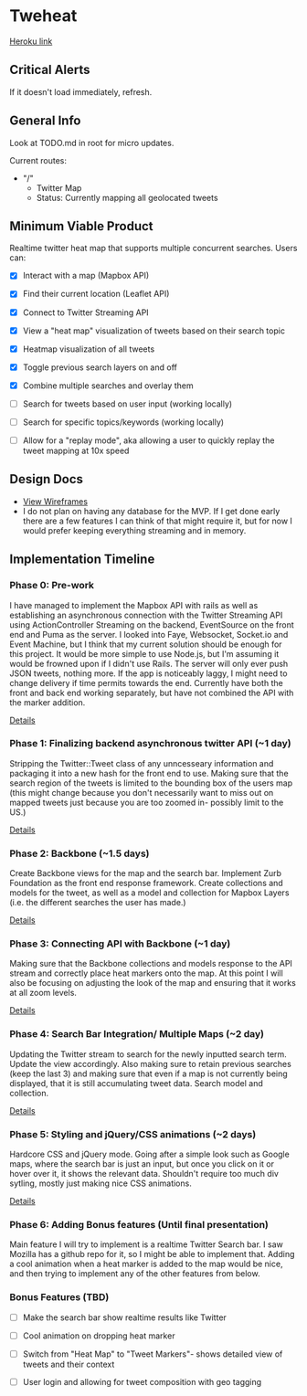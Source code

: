 # Tweheat

[Heroku link][heroku]

[heroku]: http://tweheat.herokuapp.com

## Critical Alerts
If it doesn't load immediately, refresh.

## General Info
Look at TODO.md in root for micro updates.

Current routes:

* "/"
  * Twitter Map
  * Status: Currently mapping all geolocated tweets

## Minimum Viable Product
Realtime twitter heat map that supports multiple concurrent searches. Users can:

- [x] Interact with a map (Mapbox API)
- [x] Find their current location (Leaflet API)
- [x] Connect to Twitter Streaming API
- [X] View a "heat map" visualization of tweets based on their search topic
- [X] Heatmap visualization of all tweets
- [X] Toggle previous search layers on and off
- [X] Combine multiple searches and overlay them
- [ ] Search for tweets based on user input (working locally)
- [ ] Search for specific topics/keywords (working locally)
- [ ] Allow for a "replay mode", aka allowing a user to quickly replay the tweet mapping 
			at 10x speed


## Design Docs
* [View Wireframes][views]
* I do not plan on having any database for the MVP. If I get done early there are a 
few features I can think of that might require it, but for now I would prefer keeping
everything streaming and in memory. 

[views]: ./docs/views.md
[schema]: ./docs/schema.md

## Implementation Timeline

### Phase 0: Pre-work
I have managed to implement the Mapbox API with rails as well as establishing an 
asynchronous connection with the Twitter Streaming API using ActionController Streaming
on the backend, EventSource on the front end and Puma as the server.  I looked into 
Faye, Websocket, Socket.io and Event Machine, but I think that my current solution 
should be enough for this project. It would be more simple to use Node.js, but I'm 
assuming it would be frowned upon if I didn't use Rails. The server will only ever push 
JSON tweets, nothing more.  If the app is noticeably laggy, I might need to change delivery if time permits towards the end. Currently have both the front and back end working 
separately, but have not combined the API with the marker addition.

[Details][phase-zero]
### Phase 1: Finalizing backend asynchronous twitter API (~1 day)
Stripping the Twitter::Tweet class of any unncesseary information and packaging it into
a new hash for the front end to use.  Making sure that the search region of the tweets
is limited to the bounding box of the users map (this might change because you don't 
necessarily want to miss out on mapped tweets just because you are too zoomed in- possibly
limit to the US.)

[Details][phase-one]

### Phase 2: Backbone (~1.5 days)
Create Backbone views for the map and the search bar.  Implement Zurb Foundation as the 
front end response framework. Create collections and models for the tweet, as well as a 
model and collection for Mapbox Layers (i.e. the different searches the user has made.) 

[Details][phase-two]

### Phase 3: Connecting API with Backbone (~1 day)
Making sure that the Backbone collections and models response to the API stream and
correctly place heat markers onto the map.  At this point I will also be focusing on
adjusting the look of the map and ensuring that it works at all zoom levels. 

[Details][phase-three]

### Phase 4: Search Bar Integration/ Multiple Maps (~2 day)
Updating the Twitter stream to search for the newly inputted search term.  Update the
view accordingly.  Also making sure to retain previous searches (keep the last 3) and
making sure that even if a map is not currently being displayed, that it is still 
accumulating tweet data.  Search model and collection.

[Details][phase-four]

### Phase 5: Styling and jQuery/CSS animations (~2 days)
Hardcore CSS and jQuery mode.  Going after a simple look such as Google maps, where the 
search bar is just an input, but once you click on it or hover over it, it shows 
the relevant data.  Shouldn't require too much div sytling, mostly just making nice CSS 
animations.

[Details][phase-five]
### Phase 6: Adding Bonus features (Until final presentation)
Main feature I will try to implement is a realtime Twitter Search bar.  I saw
Mozilla has a github repo for it, so I might be able to implement that.
Adding a cool animation when a heat marker is added to the map would be nice,
and then trying to implement any of the other features from below.

### Bonus Features (TBD)
- [ ] Make the search bar show realtime results like Twitter
- [ ] Cool animation on dropping heat marker
- [ ] Switch from "Heat Map" to "Tweet Markers"- shows detailed view of tweets and 
			their context
- [ ] User login and allowing for tweet composition with geo tagging


[phase-zero]: ./docs/phases/phase0.md
[phase-one]: ./docs/phases/phase1.md
[phase-two]: ./docs/phases/phase2.md
[phase-three]: ./docs/phases/phase3.md
[phase-four]: ./docs/phases/phase4.md
[phase-five]: ./docs/phases/phase5.md

